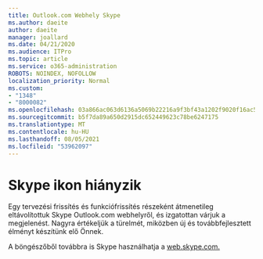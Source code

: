 ```yaml
---
title: Outlook.com Webhely Skype
ms.author: daeite
author: daeite
manager: joallard
ms.date: 04/21/2020
ms.audience: ITPro
ms.topic: article
ms.service: o365-administration
ROBOTS: NOINDEX, NOFOLLOW
localization_priority: Normal
ms.custom:
- "1348"
- "8000082"
ms.openlocfilehash: 03a866ac063d6136a5069b22216a9f3bf43a1202f9020f16ac5edb7cf89ce9ba
ms.sourcegitcommit: b5f7da89a650d2915dc652449623c78be6247175
ms.translationtype: MT
ms.contentlocale: hu-HU
ms.lasthandoff: 08/05/2021
ms.locfileid: "53962097"
---
```

# <a name="skype-icon-missing"></a>Skype ikon hiányzik

Egy tervezési frissítés és funkciófrissítés részeként átmenetileg eltávolítottuk Skype Outlook.com webhelyről, és izgatottan várjuk a megjelenést. Nagyra értékeljük a türelmét, miközben új és továbbfejlesztett élményt készítünk elő Önnek.

A böngészőből továbbra is Skype használhatja a [web.skype.com.](https://web.skype.com/)
